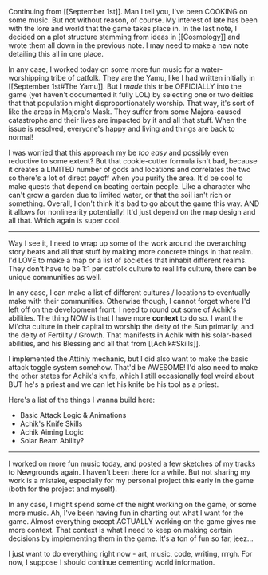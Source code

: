Continuing from [[September 1st]].
Man I tell you, I've been COOKING on some music. But not without reason, of course. My interest of late has been with the lore and world that the game takes place in. In the last note, I decided on a plot structure stemming from ideas in [[Cosmology]] and wrote them all down in the previous note. I may need to make a new note detailing this all in one place.

In any case, I worked today on some more fun music for a water-worshipping tribe of catfolk. They are the Yamu, like I had written initially in [[September 1st#The Yamu]]. But I *made* this tribe OFFICIALLY into the game (yet haven't documented it fully LOL) by selecting one or two deities that that population might disproportionately worship. That way, it's sort of like the areas in Majora's Mask. They suffer from some Majora-caused catastrophe and their lives are impacted by it and all that stuff. When the issue is resolved, everyone's happy and living and things are back to normal!

I was worried that this approach my be *too easy* and possibly even reductive to some extent? But that cookie-cutter formula isn't bad, because it creates a LIMITED number of gods and locations and correlates the two so there's a lot of direct payoff when you purify  the area.
	It'd be cool to make quests that depend on beating certain people. Like a character who can't grow a garden due to limited water, or that the soil isn't rich or something.
Overall, I don't think it's bad to go about the game this way. AND it allows for nonlinearity potentially! It'd just depend on the map design and all that. Which again is super cool.

---

Way I see it, I need to wrap up some of the work around the overarching story beats and all that stuff by making more concrete things in that realm. I'd LOVE to make a map or a list of societies that inhabit different realms. They don't have to be 1:1 per catfolk culture to real life culture, there can be unique communities as well.

In any case, I can make a list of different cultures / locations to eventually make with their communities. Otherwise though, I cannot forget where I'd left off on the development front. I need to round out some of Achik's abilities. The thing NOW is that I have more **context** to do so.
I want the Mi'cha culture in their capital to worship the deity of the Sun primarily, and the deity of Fertility / Growth. That manifests in Achik with his solar-based abilities, and his Blessing and all that from [[Achik#Skills]].

I implemented the Attiniy mechanic, but I did also want to make the basic attack toggle system somehow. That'd be AWESOME! I'd also need to make the other states for Achik's knife, which I still occasionally feel weird about BUT he's a priest and we can let his knife be his tool as a priest.

Here's a list of the things I wanna build here:
- Basic Attack Logic & Animations
- Achik's Knife Skills
- Achik Aiming Logic
- Solar Beam Ability?

---

I worked on more fun music today, and posted a few sketches of my tracks to Newgrounds again. I haven't been there for a while. But not sharing my work is a mistake, especially for my personal project this early in the game (both for the project and myself).

In any case, I might spend some of the night working on the game, or some more music. Ah, I've been having fun in charting out what I want for the game. Almost everything except ACTUALLY working on the game gives me more context. That context is what I need to keep on making certain decisions by implementing them in the game. It's a ton of fun so far, jeez...

I just want to do everything right now - art, music, code, writing, rrrgh. For now, I suppose I should continue cementing world information.